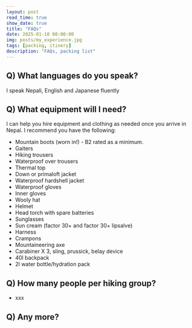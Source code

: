 ```yaml
---
layout: post
read_time: true
show_date: true
title: "FAQs"
date: 2025-01-10 00:00:00
img: posts/my_experience.jpg
tags: [packing, itinery]
description: "FAQs, packing list"
---
```

## Q) What languages do you speak?
I speak Nepali, English and Japanese fluently

## Q) What equipment will I need?
I can help you hire equipment and clothing as needed once you arrive in Nepal. I recommend you have the following:
- Mountain boots (worn in!) - B2 rated as a minimum.
- Gaiters
- Hiking trousers
- Waterproof over trousers
- Thermal top
- Down or primaloft jacket
- Waterproof hardshell jacket
- Waterproof gloves
- Inner gloves
- Wooly hat
- Helmet
- Head torch with spare batteries
- Sunglasses
- Sun cream (factor 30+ and factor 30+ lipsalve)
- Harness
- Crampons
- Mountaineering axe
- Carabiner X 3, sling, prussick, belay device
- 40l backpack
- 2l water bottle/hydration pack

## Q) How many people per hiking group?
- xxx

## Q) Any more?

